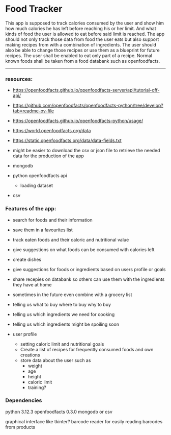 # Food Tracker
This app is supposed to track calories consumed by the user and show him
how much calories he has left before reaching his or her limit. And what 
kinds of food the user is allowed to eat before said limit is reached.
The app should not only track those data from food the user eats but also
support making recipes from with a combination of ingredients. The user should
also be able to change those recipes or use them as a blueprint for future recipes.
The user shall be enabled to eat only part of a recipe. 
Normal known foods shall be taken from a food databank such as openfoodfacts.

---

### resources:
- https://openfoodfacts.github.io/openfoodfacts-server/api/tutorial-off-api/
- https://github.com/openfoodfacts/openfoodfacts-python/tree/develop?tab=readme-ov-file
- https://openfoodfacts.github.io/openfoodfacts-python/usage/
- https://world.openfoodfacts.org/data
- https://static.openfoodfacts.org/data/data-fields.txt


- might be easier to download the csv or json file to retrieve the needed data
  for the production of the app
- mongodb
- python openfoodfacts api
  - loading dataset
- csv


### Features of the app:
- search for foods and their information
- save them in a favourites list
- track eaten foods and their caloric and nutritional value
- give suggestions on what foods can be consumed with calories left
- create dishes
- give suggestions for foods or ingredients based on users profile or
  goals
- share recepies on databank so others can use them with the ingredients they have at home


- sometimes in the future even combine with a grocery list
- telling us what to buy where to buy why to buy
- telling us which ingredients we need for cooking
- telling us which ingredients might be spoiling soon


- user profile
    - setting caloric limit and nutritional goals
    - Create a list of recipes for frequently consumed foods and own creations
    - store data about the user such as
        - weight
        - age
        - height
        - caloric limit
        - training?

### Dependencies
python 3.12.3
openfoodfacts 0.3.0
mongodb or csv

graphical interface like tkinter?
barcode reader for easily reading barcodes from products
